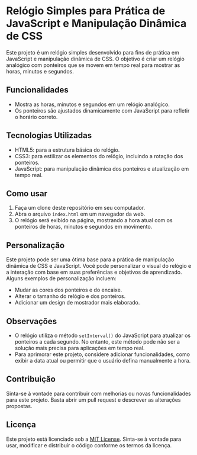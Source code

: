 # Relógio Simples para Prática de JavaScript e Manipulação Dinâmica de CSS

Este projeto é um relógio simples desenvolvido para fins de prática em JavaScript e manipulação dinâmica de CSS. O objetivo é criar um relógio analógico com ponteiros que se movem em tempo real para mostrar as horas, minutos e segundos.

## Funcionalidades

- Mostra as horas, minutos e segundos em um relógio analógico.
- Os ponteiros são ajustados dinamicamente com JavaScript para refletir o horário correto.

## Tecnologias Utilizadas

- HTML5: para a estrutura básica do relógio.
- CSS3: para estilizar os elementos do relógio, incluindo a rotação dos ponteiros.
- JavaScript: para manipulação dinâmica dos ponteiros e atualização em tempo real.

## Como usar

1. Faça um clone deste repositório em seu computador.
2. Abra o arquivo `index.html` em um navegador da web.
3. O relógio será exibido na página, mostrando a hora atual com os ponteiros de horas, minutos e segundos em movimento.

## Personalização

Este projeto pode ser uma ótima base para a prática de manipulação dinâmica de CSS e JavaScript. Você pode personalizar o visual do relógio e a interação com base em suas preferências e objetivos de aprendizado. Alguns exemplos de personalização incluem:

- Mudar as cores dos ponteiros e do encaixe.
- Alterar o tamanho do relógio e dos ponteiros.
- Adicionar um design de mostrador mais elaborado.

## Observações

- O relógio utiliza o método `setInterval()` do JavaScript para atualizar os ponteiros a cada segundo. No entanto, este método pode não ser a solução mais precisa para aplicações em tempo real.
- Para aprimorar este projeto, considere adicionar funcionalidades, como exibir a data atual ou permitir que o usuário defina manualmente a hora.

## Contribuição

Sinta-se à vontade para contribuir com melhorias ou novas funcionalidades para este projeto. Basta abrir um pull request e descrever as alterações propostas.

## Licença

Este projeto está licenciado sob a [MIT License](LICENSE). Sinta-se à vontade para usar, modificar e distribuir o código conforme os termos da licença.
